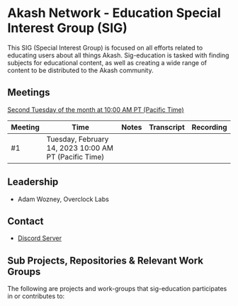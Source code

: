 
# Akash Network -  Education Special Interest Group (SIG)

This SIG (Special Interest Group) is focused on all efforts related to educating users about all things Akash. Sig-education is tasked with finding subjects for educational content, as well as creating a wide range of content to be distributed to the Akash community.


## Meetings

[Second Tuesday of the month at 10:00 AM PT (Pacific Time)](https://calendar.google.com/calendar/u/0?cid=Y18yNWU1ZTM3NDhlNGM0YWI3YTU1ZjQxZmJjNWViZWJjYzBhMDNiNDBmYjAyODc4NWYxNDE1OWJmYWViZWExMmUyQGdyb3VwLmNhbGVuZGFyLmdvb2dsZS5jb20)


| Meeting | Time | Notes | Transcript | Recording
| --- | --- | --- | --- | --- |
| #1 | Tuesday, February 14, 2023 10:00 AM PT (Pacific Time) |   |  |

## Leadership

- Adam Wozney, Overclock Labs

## Contact

- [Discord Server](https://discord.com/channels/747885925232672829/1070509764737507428/1073440712093335612)


## Sub Projects, Repositories & Relevant Work Groups

The following are projects and work-groups that sig-education participates in or contributes to:


